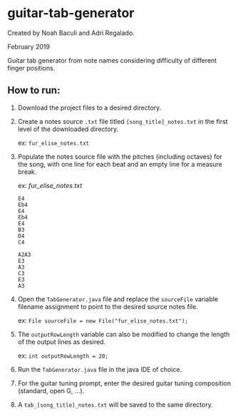 # guitar-tab-generator
Created by Noah Baculi and Adri Regalado.

February 2019

Guitar tab generator from note names considering difficulty of different finger positions.

## How to run:
1. Download the project files to a desired directory.
2. Create a notes source `.txt` file titled `[song_title]_notes.txt` in the first level of the downloaded directory.
	
	ex: `fur_elise_notes.txt`

3. Populate the notes source file with the pitches (including octaves) for the song, with one line for each beat and an empty line for a measure break.
	
	ex: *fur_elise_notes.txt*

	```
	E4
	Eb4
	E4
	Eb4
	E4
	B3
	D4
	C4

	A2A3
	E3
	A3
	C3
	E3
	A3
	```
	
4. Open the `TabGenerator.java` file and replace the `sourceFile` variable filename assignment to point to the desired source notes file.
	
	ex: `File sourceFile = new File("fur_elise_notes.txt");`
	
5. The `outputRowLength` variable can also be modified to change the length of the output lines as desired.
	
	ex: `int outputRowLength = 20;`
	
6. Run the `TabGenerator.java` file in the java IDE of choice.
7. For the guitar tuning prompt, enter the desired guitar tuning composition (standard, open G, ...).
8. A `tab_[song_title]_notes.txt` will be saved to the same directory.